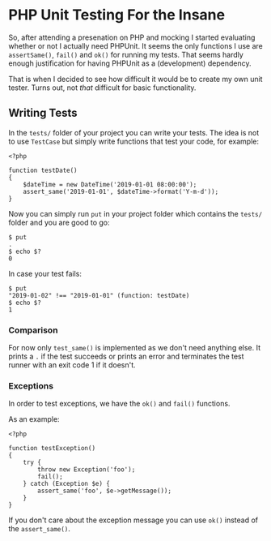 # PHP Unit Testing For the Insane

So, after attending a presenation on PHP and mocking I started evaluating
whether or not I actually need PHPUnit. It seems the only functions I use are
`assertSame()`, `fail()` and `ok()` for running my tests. That seems hardly 
enough justification for having PHPUnit as a (development) dependency.

That is when I decided to see how difficult it would be to create my own unit 
tester. Turns out, not *that* difficult for basic functionality.

## Writing Tests

In the `tests/` folder of your project you can write your tests. The idea is 
not to use `TestCase` but simply write functions that test your code, for 
example:

	<?php

	function testDate()
	{
		$dateTime = new DateTime('2019-01-01 08:00:00');
		assert_same('2019-01-01', $dateTime->format('Y-m-d'));
	}

Now you can simply run `put` in your project folder which contains the `tests/` 
folder and you are good to go:
	
	$ put
	.
	$ echo $?
	0

In case your test fails:

	$ put
	"2019-01-02" !== "2019-01-01" (function: testDate)
	$ echo $?
	1
	
### Comparison

For now only `test_same()` is implemented as we don't need anything else. It 
prints a `.` if the test succeeds or prints an error and terminates the test
runner with an exit code 1 if it doesn't.

### Exceptions

In order to test exceptions, we have the `ok()` and `fail()` functions.

As an example:

	<?php

	function testException()
	{
		try {
			throw new Exception('foo');
			fail();
		} catch (Exception $e) {
			assert_same('foo', $e->getMessage());
		}
	}

If you don't care about the exception message you can use `ok()` instead of the
`assert_same()`.